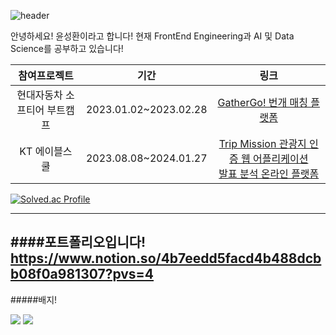 ![header](https://capsule-render.vercel.app/api?type=waving&color=gradient&height=400&section=header&text=Seonghwan%20Yoon&fontSize=100)


   안녕하세요! 윤성환이라고 합니다!
   현재 FrontEnd Engineering과 AI 및 Data Science를 공부하고 있습니다!

   |참여프로젝트|기간|링크|
|:------:|:---:|:---:|
|현대자동차 소프티어 부트캠프|2023.01.02~2023.02.28|[GatherGo! 번개 매칭 플랫폼](https://github.com/softeerbootcamp/Team3)|
|KT 에이블스쿨|2023.08.08~2024.01.27|[Trip Mission 관광지 인증 웹 어플리케이션](https://github.com/SUNGWHANYOON/TM-KDTHackathon5th)<br>[발표 분석 온라인 플랫폼](https://github.com/ehdwo98/Mouse-PT)|

   [![Solved.ac Profile](http://mazassumnida.wtf/api/v2/generate_badge?boj=ysh0214727)](https://solved.ac/ysh0214727/)
   

---
####포트폴리오입니다!
    https://www.notion.so/4b7eedd5facd4b488dcbb08f0a981307?pvs=4
---   
#####배지!
   
   <img src = 'https://github.com/SUNGWHANYOON/SUNGWHANYOON/assets/35682200/299cc3be-24a2-4e08-b346-a60da0ac8382'>
   <img src = 'https://github.com/SUNGWHANYOON/SUNGWHANYOON/assets/35682200/9071ffb5-ffdd-43df-b1ce-1b8cdc5d62f4'>

